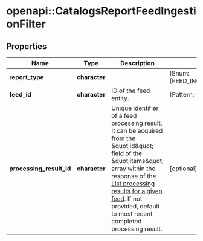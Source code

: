 # openapi::CatalogsReportFeedIngestionFilter


## Properties
Name | Type | Description | Notes
------------ | ------------- | ------------- | -------------
**report_type** | **character** |  | [Enum: [FEED_INGESTION_ISSUES]] 
**feed_id** | **character** | ID of the feed entity. | [Pattern: ^\\d+$] 
**processing_result_id** | **character** | Unique identifier of a feed processing result. It can be acquired from the \&quot;id\&quot; field of the \&quot;items\&quot; array within the response of the [List processing results for a given feed](/docs/api/v5/#operation/feed_processing_results/list). If not provided, default to most recent completed processing result. | [optional] [Pattern: ^\\d+$] 


